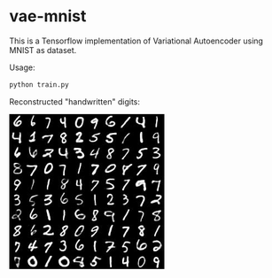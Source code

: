 # vae-mnist

This is a Tensorflow implementation of Variational Autoencoder using MNIST as dataset.

Usage:


```bash
python train.py
```

Reconstructed "handwritten" digits:

![result](img/sample_10000.jpg)